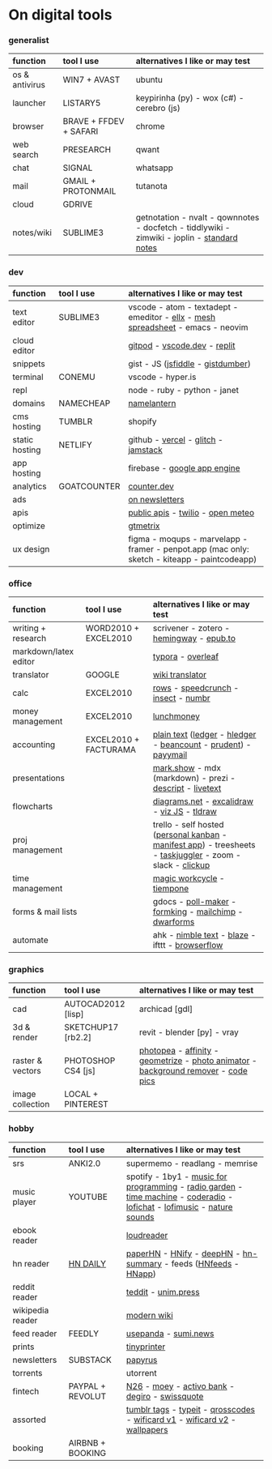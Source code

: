 # On digital tools

### generalist

| function | tool I use | alternatives I like or may test |
| :--- | :--- | :--- |
| os & antivirus | WIN7 + AVAST | ubuntu
| launcher | LISTARY5 | keypirinha (py) - wox (c#) - cerebro (js)
| browser | BRAVE + FFDEV + SAFARI | chrome
| web search | PRESEARCH | qwant
| chat | SIGNAL | whatsapp
| mail | GMAIL + PROTONMAIL | tutanota
| cloud | GDRIVE | 
| notes/wiki | SUBLIME3 | getnotation - nvalt - qownnotes - docfetch - tiddlywiki - zimwiki - joplin - [standard notes](https://standardnotes.org)

### dev

| function | tool I use | alternatives I like or may test |
| :--- | :--- | :--- |
| text editor | SUBLIME3 | vscode - atom - textadept - emeditor - [ellx](https://ellx.io) - [mesh spreadsheet](http://mesh-spreadsheet.com) - emacs - neovim
| cloud editor | | [gitpod](https://www.gitpod.io) - [vscode.dev](https://vscode.dev) - [replit](https://repl.it) 
| snippets | | gist - JS ([jsfiddle](https://jsfiddle.net) - [gistdumber](https://gist.dumber.app))
| terminal | CONEMU | vscode - hyper.is
| repl | | node - ruby - python - janet
| domains | NAMECHEAP | [namelantern](https://namelantern.com)
| cms hosting | TUMBLR | shopify
| static hosting | NETLIFY | github - [vercel](https://vercel.com) - [glitch](https://glitch.com) - [jamstack](https://jamstack.org/generators)
| app hosting | | firebase - [google app engine](https://cloud.google.com/appengine)
| analytics | GOATCOUNTER | [counter.dev](https://counter.dev)
| ads | | [on newsletters](https://upstart.me/search/index.php)
| apis | | [public apis](https://github.com/public-apis/public-apis) - [twilio](https://www.twilio.com) - [open meteo](https://open-meteo.com/en/docs)
| optimize | | [gtmetrix](https://gtmetrix.com)
| ux design | | figma - moqups - marvelapp - framer - penpot.app (mac only: sketch - kiteapp - paintcodeapp)

### office

| function | tool I use | alternatives I like or may test |
| :--- | :--- | :--- |
| writing + research | WORD2010 + EXCEL2010 | scrivener - zotero - [hemingway](www.hemingwayapp.com) - [epub.to](https://epub.to)
| markdown/latex editor | | [typora](https://typora.io) - [overleaf](https://www.overleaf.com)
| translator | GOOGLE | [wiki translator](https://wikitranslator.github.io)
| calc | EXCEL2010 | [rows](https://rows.com) - [speedcrunch](http://speedcrunch.org) - [insect](https://insect.sh) - [numbr](https://numbr.dev)
| money management | EXCEL2010 | [lunchmoney](https://lunchmoney.app)
| accounting | EXCEL2010 + FACTURAMA | [plain text](https://plaintextaccounting.org) ([ledger](www.ledger-cli.org) - [hledger](https://hledger.org) - [beancount](https://awesome-beancount.com) - [prudent](https://prudent.me)) - [payymail](https://payymail.com)
| presentations | | [mark.show](https://mark.show) - mdx (markdown) - prezi - [descript](https://www.descript.com) - [livetext](https://livetext.21solutions.de)
| flowcharts | | [diagrams.net](https://app.diagrams.net) - [excalidraw](https://excalidraw.com) - [viz JS](http://viz-js.com) - [tldraw](https://www.tldraw.com)
| proj management | | trello - self hosted ([personal kanban](https://personalkanban.js.org) - [manifest app](https://www.manifest.app)) - treesheets - [taskjuggler](https://taskjuggler.org) - zoom - slack - [clickup](https://clickup.com)
| time management | | [magic workcycle](http://www.magicworkcycle.com/) - [tiempone](https://tiempone.com)
| forms & mail lists | | gdocs - [poll-maker](https://www.poll-maker.com) - [formking](https://www.formking.io) - [mailchimp](https://mailchimp.com) - [dwarforms](https://dwarform.pages.dev)
| automate | | ahk - [nimble text](https://nimbletext.com) - [blaze](https://blaze.today) - ifttt - [browserflow](https://browserflow.app)

### graphics

| function | tool I use | alternatives I like or may test |
| :--- | :--- | :--- |
| cad | AUTOCAD2012 [lisp] |  archicad [gdl]
| 3d & render | SKETCHUP17 [rb2.2] | revit - blender [py] - vray
| raster & vectors | PHOTOSHOP CS4 [js] | [photopea](https://www.photopea.com) - [affinity](https://affinity.serif.com) - [geometrize](https://www.geometrize.co.uk) - [photo animator](https://www.myheritage.com.pt/deep-nostalgia) - [background remover](https://www.photoroom.com/background-remover) - [code pics](https://carbon.now.sh)
| image collection | LOCAL + PINTEREST | | dribbble - behance - pexels - unsplash

### hobby

| function | tool I use | alternatives I like or may test |
| :--- | :--- | :--- |
| srs | ANKI2.0 | supermemo - readlang - memrise
| music player | YOUTUBE | spotify - 1by1 - [music for programming](https://musicforprogramming.net) - [radio garden](http://radio.garden) - [time machine](https://radiooooo.com) - [coderadio](https://coderadio.freecodecamp.org) - [lofichat](https://lofi.chat) - [lofimusic](https://lofimusic.app) - [nature sounds](https://rainbowhunt.com)
| ebook reader | | [loudreader](https://www.loudreader.com)
| hn reader | [HN DAILY](https://www.daemonology.net/hn-daily) | [paperHN](https://www.wolfgangfaust.com/project/paper-hn) - [HNify](https://hnify.com) - [deepHN](https://deephn.org) - [hn-summary](https://hn-summary.github.io) - feeds ([HNfeeds](https://hnrss.github.io) - [HNapp](https://hnapp.com))
| reddit reader | | [teddit](https://teddit.net) - [unim.press](https://unim.press)
| wikipedia reader | | [modern wiki](https://www.modernwiki.app)
| feed reader | FEEDLY | [usepanda](https://usepanda.com) - [sumi.news](https://sumi.news)
| prints | | [tinyprinter](https://tinyprinter.club)
| newsletters | SUBSTACK | [papyrus](https://papyrus.so)
| torrents | | utorrent | 
| fintech | PAYPAL + REVOLUT | [N26](https://n26.com) - [moey](https://www.moey.pt) - [activo bank](https://www.activobank.pt) - [degiro](https://www.degiro.pt) - [swissquote](https://en.swissquote.com)
| assorted | | [tumblr tags](https://tags.circumfluo.us) - [typeit](https://typeitjs.com) - [qrosscodes](https://qrosscodes.com) - [wificard v1](https://wificard.io) - [wificard v2](https://zdgeier.github.io/wifi-code) - [wallpapers](https://tanck.nl/wallpaper)
| booking | AIRBNB + BOOKING |